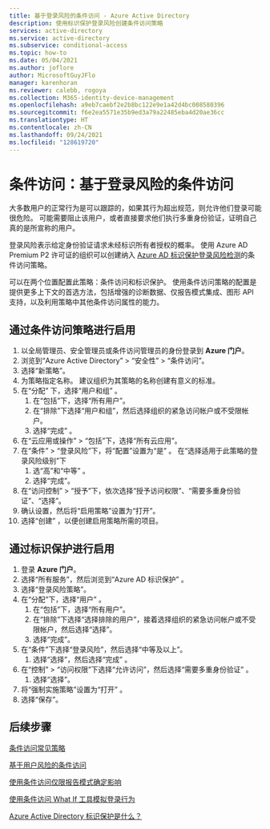 ```yaml
---
title: 基于登录风险的条件访问 - Azure Active Directory
description: 使用标识保护登录风险创建条件访问策略
services: active-directory
ms.service: active-directory
ms.subservice: conditional-access
ms.topic: how-to
ms.date: 05/04/2021
ms.author: joflore
author: MicrosoftGuyJFlo
manager: karenhoran
ms.reviewer: calebb, rogoya
ms.collection: M365-identity-device-management
ms.openlocfilehash: a9eb7caebf2e2b8bc122e9e1a42d4bc008580396
ms.sourcegitcommit: f6e2ea5571e35b9ed3a79a22485eba4d20ae36cc
ms.translationtype: HT
ms.contentlocale: zh-CN
ms.lasthandoff: 09/24/2021
ms.locfileid: "128619720"
---
```

# <a name="conditional-access-sign-in-risk-based-conditional-access"></a>条件访问：基于登录风险的条件访问

大多数用户的正常行为是可以跟踪的，如果其行为超出规范，则允许他们登录可能很危险。 可能需要阻止该用户，或者直接要求他们执行多重身份验证，证明自己真的是所宣称的用户。 

登录风险表示给定身份验证请求未经标识所有者授权的概率。 使用 Azure AD Premium P2 许可证的组织可以创建纳入 [Azure AD 标识保护登录风险检测](../identity-protection/concept-identity-protection-risks.md#sign-in-risk)的条件访问策略。

可以在两个位置配置此策略：条件访问和标识保护。 使用条件访问策略的配置是提供更多上下文的首选方法，包括增强的诊断数据、仅报告模式集成、图形 API 支持，以及利用策略中其他条件访问属性的能力。

## <a name="enable-with-conditional-access-policy"></a>通过条件访问策略进行启用

1. 以全局管理员、安全管理员或条件访问管理员的身份登录到 **Azure 门户**。
1. 浏览到“Azure Active Directory” > “安全性” > “条件访问”。
1. 选择“新策略”。
1. 为策略指定名称。 建议组织为其策略的名称创建有意义的标准。
1. 在“分配”  下，选择“用户和组”  。
   1. 在“包括”下，选择“所有用户”。  
   1. 在“排除”下选择“用户和组”，然后选择组织的紧急访问帐户或不受限帐户。 
   1. 选择“完成”  。
1. 在“云应用或操作”   >   “包括”下，选择“所有云应用”。 
1. 在“条件” > “登录风险”下，将“配置”设置为“是”   。 在“选择适用于此策略的登录风险级别”下 
   1. 选“高”和“中等” 。
   1. 选择“完成”。
1. 在“访问控制” > “授予”下，依次选择“授予访问权限”、“需要多重身份验证”、“选择”。  
1. 确认设置，然后将“启用策略”设置为“打开”。  
1. 选择“创建”  ，以便创建启用策略所需的项目。

## <a name="enable-through-identity-protection"></a>通过标识保护进行启用

1. 登录 **Azure 门户**。
1. 选择“所有服务”，然后浏览到“Azure AD 标识保护” 。
1. 选择“登录风险策略”。
1. 在“分配”下，选择“用户” 。
   1. 在“包括”下，选择“所有用户”。  
   1. 在“排除”下选择“选择排除的用户”，接着选择组织的紧急访问帐户或不受限帐户，然后选择“选择”。
   1. 选择“完成”。
1. 在“条件”下选择“登录风险”，然后选择“中等及以上”。
   1. 选择“选择”，然后选择“完成” 。
1. 在“控制” > “访问权限”下选择“允许访问”，然后选择“需要多重身份验证”   。
   1. 选择“选择”。
1. 将“强制实施策略”设置为“打开” 。
1. 选择“保存”。

## <a name="next-steps"></a>后续步骤

[条件访问常见策略](concept-conditional-access-policy-common.md)

[基于用户风险的条件访问](howto-conditional-access-policy-risk-user.md)

[使用条件访问仅限报告模式确定影响](howto-conditional-access-insights-reporting.md)

[使用条件访问 What If 工具模拟登录行为](troubleshoot-conditional-access-what-if.md)

[Azure Active Directory 标识保护是什么？](../identity-protection/overview-identity-protection.md)
